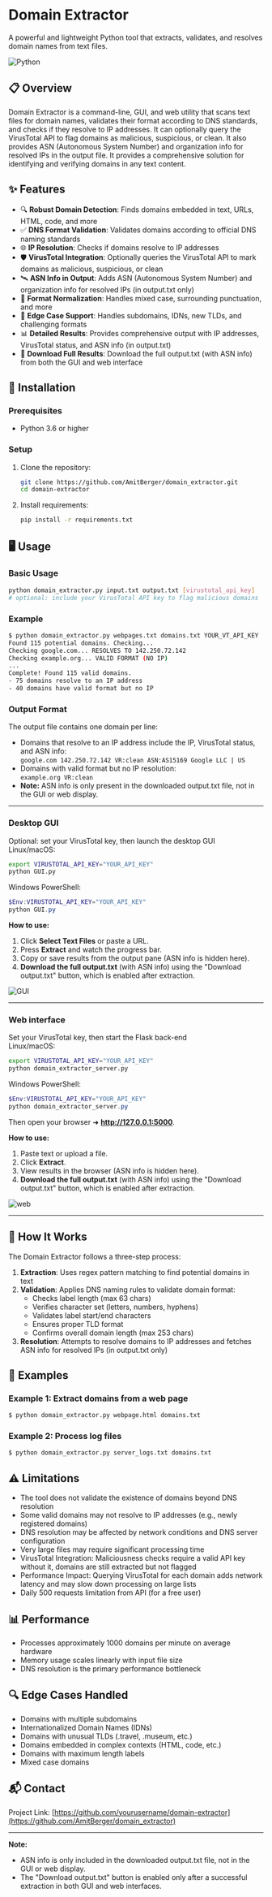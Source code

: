 # Domain Extractor

A powerful and lightweight Python tool that extracts, validates, and resolves domain names from text files.

![Python](https://img.shields.io/badge/Python-3.6%2B-brightgreen)

## 📋 Overview

Domain Extractor is a command-line, GUI, and web utility that scans text files for domain names, validates their format according to DNS standards, and checks if they resolve to IP addresses. It can optionally query the VirusTotal API to flag domains as malicious, suspicious, or clean. It also provides ASN (Autonomous System Number) and organization info for resolved IPs in the output file. It provides a comprehensive solution for identifying and verifying domains in any text content.

## ✨ Features

- 🔍 **Robust Domain Detection**: Finds domains embedded in text, URLs, HTML, code, and more
- ✅ **DNS Format Validation**: Validates domains according to official DNS naming standards
- 🌐 **IP Resolution**: Checks if domains resolve to IP addresses
- 🛡️ **VirusTotal Integration**: Optionally queries the VirusTotal API to mark domains as malicious, suspicious, or clean
- 🛰️ **ASN Info in Output**: Adds ASN (Autonomous System Number) and organization info for resolved IPs (in output.txt only)
- 🔄 **Format Normalization**: Handles mixed case, surrounding punctuation, and more
- 🧪 **Edge Case Support**: Handles subdomains, IDNs, new TLDs, and challenging formats
- 📊 **Detailed Results**: Provides comprehensive output with IP addresses, VirusTotal status, and ASN info (in output.txt)
- 💾 **Download Full Results**: Download the full output.txt (with ASN info) from both the GUI and web interface

## 🚀 Installation

### Prerequisites

- Python 3.6 or higher

### Setup

1. Clone the repository:
   ```bash
   git clone https://github.com/AmitBerger/domain_extractor.git
   cd domain-extractor
   ```

2. Install requirements:
   ```bash
   pip install -r requirements.txt
   ```

## 🖥️ Usage

### Basic Usage

```bash
python domain_extractor.py input.txt output.txt [virustotal_api_key]
# optional: include your VirusTotal API key to flag malicious domains
```

### Example

```bash
$ python domain_extractor.py webpages.txt domains.txt YOUR_VT_API_KEY
Found 115 potential domains. Checking...
Checking google.com... RESOLVES TO 142.250.72.142
Checking example.org... VALID FORMAT (NO IP)
...
Complete! Found 115 valid domains.
- 75 domains resolve to an IP address
- 40 domains have valid format but no IP
```

### Output Format

The output file contains one domain per line:
- Domains that resolve to an IP address include the IP, VirusTotal status, and ASN info:  
  `google.com 142.250.72.142 VR:clean ASN:AS15169 Google LLC | US`
- Domains with valid format but no IP resolution:  
  `example.org VR:clean`
- **Note:** ASN info is only present in the downloaded output.txt file, not in the GUI or web display.

---

### Desktop GUI <a id="desktop-gui"></a>

Optional: set your VirusTotal key, then launch the desktop GUI  
Linux/macOS:
```bash
export VIRUSTOTAL_API_KEY="YOUR_API_KEY"
python GUI.py
```
Windows PowerShell:
```powershell
$Env:VIRUSTOTAL_API_KEY="YOUR_API_KEY"
python GUI.py
```

**How to use:**
1. Click **Select Text Files** or paste a URL.  
2. Press **Extract** and watch the progress bar.  
3. Copy or save results from the output pane (ASN info is hidden here).
4. **Download the full output.txt** (with ASN info) using the "Download output.txt" button, which is enabled after extraction.

![GUI](https://github.com/user-attachments/assets/b4b0f906-b0f0-4c3c-a06d-24ee16189a0d)

---

### Web interface <a id="web-interface"></a>

Set your VirusTotal key, then start the Flask back-end  
Linux/macOS:
```bash
export VIRUSTOTAL_API_KEY="YOUR_API_KEY"
python domain_extractor_server.py
```
Windows PowerShell:
```powershell
$Env:VIRUSTOTAL_API_KEY="YOUR_API_KEY"
python domain_extractor_server.py
```

Then open your browser ➜ **http://127.0.0.1:5000**.

**How to use:**
1. Paste text or upload a file.
2. Click **Extract**.
3. View results in the browser (ASN info is hidden here).
4. **Download the full output.txt** (with ASN info) using the "Download output.txt" button, which is enabled after extraction.

![web](https://github.com/user-attachments/assets/a2a536e3-038e-4b22-8c49-1c1a6d75efe0)

---

## 🔧 How It Works

The Domain Extractor follows a three-step process:

1. **Extraction**: Uses regex pattern matching to find potential domains in text
2. **Validation**: Applies DNS naming rules to validate domain format:
   - Checks label length (max 63 chars)
   - Verifies character set (letters, numbers, hyphens)
   - Validates label start/end characters
   - Ensures proper TLD format
   - Confirms overall domain length (max 253 chars)
3. **Resolution**: Attempts to resolve domains to IP addresses and fetches ASN info for resolved IPs (in output.txt only)

## 🌟 Examples

### Example 1: Extract domains from a web page

```bash
$ python domain_extractor.py webpage.html domains.txt
```

### Example 2: Process log files

```bash
$ python domain_extractor.py server_logs.txt domains.txt
```

## ⚠️ Limitations

- The tool does not validate the existence of domains beyond DNS resolution
- Some valid domains may not resolve to IP addresses (e.g., newly registered domains)
- DNS resolution may be affected by network conditions and DNS server configuration
- Very large files may require significant processing time
- VirusTotal Integration: Maliciousness checks require a valid API key without it, domains are still extracted but not flagged
- Performance Impact: Querying VirusTotal for each domain adds network latency and may slow down processing on large lists
- Daily 500 requests limitation from API (for a free user)

## 📊 Performance

- Processes approximately 1000 domains per minute on average hardware
- Memory usage scales linearly with input file size
- DNS resolution is the primary performance bottleneck

## 🔍 Edge Cases Handled

- Domains with multiple subdomains
- Internationalized Domain Names (IDNs)
- Domains with unusual TLDs (.travel, .museum, etc.)
- Domains embedded in complex contexts (HTML, code, etc.)
- Domains with maximum length labels
- Mixed case domains

## 📬 Contact

Project Link: [https://github.com/yourusername/domain-extractor](https://github.com/AmitBerger/domain_extractor)

---

**Note:**  
- ASN info is only included in the downloaded output.txt file, not in the GUI or web display.
- The "Download output.txt" button is enabled only after a successful extraction in both GUI and web interfaces.

